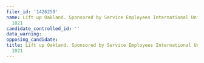 ```yaml
---
filer_id: '1426259'
name: Lift up Oakland. Sponsored by Service Employees International Union SEIU Local
  1021
candidate_controlled_id: ''
data_warning: 
opposing_candidate: 
title: Lift up Oakland. Sponsored by Service Employees International Union SEIU Local
  1021
---
```

